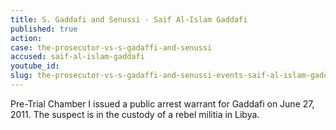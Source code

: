 ```yaml
---
title: S. Gaddafi and Senussi - Saif Al-Islam Gaddafi
published: true
action:
case: the-prosecutor-vs-s-gadaffi-and-senussi
accused: saif-al-islam-gaddafi
youtube_id:
slug: the-prosecutor-vs-s-gadaffi-and-senussi-events-saif-al-islam-gaddafi
---
```



Pre-Trial Chamber I issued a public arrest warrant for Gaddafi on June 27, 2011. The suspect is in the custody of a rebel militia in Libya.